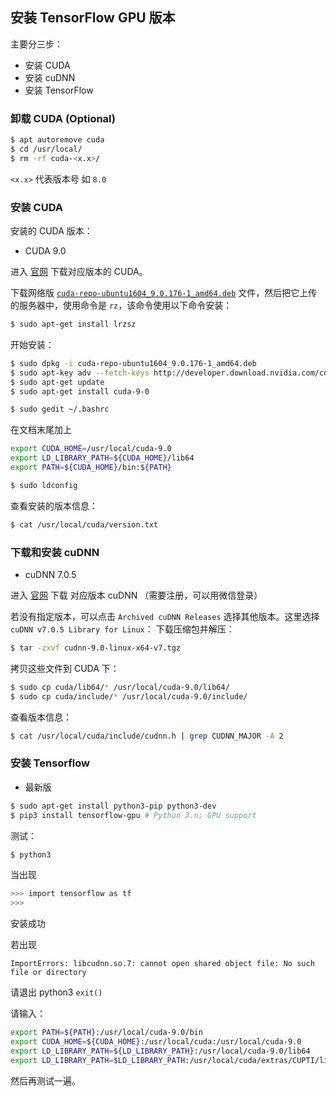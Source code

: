 ## 安装 TensorFlow GPU 版本
主要分三步：
- 安装 CUDA
- 安装 cuDNN
- 安装 TensorFlow
### 卸载 CUDA (Optional)
```bash
$ apt autoremove cuda
$ cd /usr/local/
$ rm -rf cuda-<x.x>/
```
`<x.x>` 代表版本号 如 `8.0`
### 安装 CUDA
安装的 CUDA 版本：

- CUDA 9.0


进入 [官网](https://developer.nvidia.com/cuda-toolkit-archive) 下载对应版本的 CUDA。

下载网络版 [`cuda-repo-ubuntu1604_9.0.176-1_amd64.deb`](http://developer.download.nvidia.com/compute/cuda/repos/ubuntu1604/x86_64/cuda-repo-ubuntu1604_9.0.176-1_amd64.deb) 文件，然后把它上传的服务器中，使用命令是 `rz`，该命令使用以下命令安装：
```bash
$ sudo apt-get install lrzsz
```
开始安装：
```bash
$ sudo dpkg -i cuda-repo-ubuntu1604_9.0.176-1_amd64.deb
$ sudo apt-key adv --fetch-keys http://developer.download.nvidia.com/compute/cuda/repos/ubuntu1604/x86_64/7fa2af80.pub
$ sudo apt-get update
$ sudo apt-get install cuda-9-0
```

```bash
$ sudo gedit ~/.bashrc
```
在文档末尾加上
```bash
export CUDA_HOME=/usr/local/cuda-9.0
export LD_LIBRARY_PATH=${CUDA_HOME}/lib64
export PATH=${CUDA_HOME}/bin:${PATH}
```

```bash
$ sudo ldconfig
```
查看安装的版本信息：
```bash
$ cat /usr/local/cuda/version.txt
```

### 下载和安装 cuDNN
- cuDNN 7.0.5

进入 [官网](https://developer.nvidia.com/cudnn) 下载 对应版本 cuDNN （需要注册，可以用微信登录）

若没有指定版本，可以点击 `Archived cuDNN Releases` 选择其他版本。这里选择 `cuDNN v7.0.5 Library for Linux`： 
下载压缩包并解压：
```bash
$ tar -zxvf cudnn-9.0-linux-x64-v7.tgz
```
拷贝这些文件到 CUDA 下：
```bash
$ sudo cp cuda/lib64/* /usr/local/cuda-9.0/lib64/
$ sudo cp cuda/include/* /usr/local/cuda-9.0/include/
```
查看版本信息：
```bash
$ cat /usr/local/cuda/include/cudnn.h | grep CUDNN_MAJOR -A 2
```

### 安装 Tensorflow
- 最新版
```bash
$ sudo apt-get install python3-pip python3-dev
$ pip3 install tensorflow-gpu # Python 3.n; GPU support
```
测试：
```bash
$ python3
```
当出现
```bash
>>> import tensorflow as tf
>>>
```
安装成功

若出现
```
ImportErrors: libcudnn.so.7: cannot open shared object file: No such file or directory
```
请退出 python3 `exit()`

请输入：
```bash
export PATH=${PATH}:/usr/local/cuda-9.0/bin
export CUDA_HOME=${CUDA_HOME}:/usr/local/cuda:/usr/local/cuda-9.0
export LD_LIBRARY_PATH=${LD_LIBRARY_PATH}:/usr/local/cuda-9.0/lib64
export LD_LIBRARY_PATH=$LD_LIBRARY_PATH:/usr/local/cuda/extras/CUPTI/lib64
```

然后再测试一遍。
